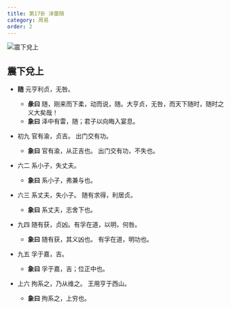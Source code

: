 ```yaml
---
title: 第17卦 泽雷随
category: 周易
order: 2
---
```


![震下兌上](https://upload.wikimedia.org/wikipedia/commons/6/6e/Yijing17.jpg)

## 震下兌上

* **随** 元亨利贞，无咎。
  * **彖曰** 随，刚来而下柔，动而说，随。大亨贞，无咎，而天下随时，随时之义大矣哉！
  * **象曰** 泽中有雷，随；君子以向晦入宴息。

* 初九 官有渝，贞吉。 出门交有功。
  * **象曰** 官有渝，从正吉也。 出门交有功，不失也。

* 六二 系小子，失丈夫。
  * **象曰** 系小子，弗兼与也。

* 六三 系丈夫，失小子。 随有求得，利居贞。
  * **象曰** 系丈夫，志舍下也。

* 九四 随有获，贞凶。有孚在道，以明，何咎。
  * **象曰** 随有获，其义凶也。 有孚在道，明功也。

* 九五 孚于嘉，吉。
  * **象曰** 孚于嘉，吉；位正中也。

* 上六 拘系之，乃从维之。 王用亨于西山。
  * **象曰** 拘系之，上穷也。